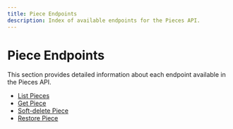 ```yaml
---
title: Piece Endpoints
description: Index of available endpoints for the Pieces API.
---
```


# Piece Endpoints

This section provides detailed information about each endpoint available in the Pieces API.

- [List Pieces](./list-pieces.md)
- [Get Piece](./get-piece.md)
- [Soft-delete Piece](./delete-piece.md)
- [Restore Piece](./restore-piece.md) 